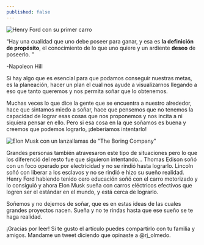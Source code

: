 ```yaml
---
published: false
---
```

![Henry Ford con su primer carro]({{site.baseurl}}/images/henryford.jpg)


“Hay una cualidad que uno debe poseer para ganar, y esa es **la definición de propósito**, el conocimiento de lo que uno quiere y un ardiente **deseo** de poseerlo. ”

-Napoleon Hill

Si hay algo que es esencial para que podamos conseguir nuestras metas, es la planeación, hacer un plan el cual nos ayude a visualizarnos llegando a eso que tanto queremos y nos permita soñar que lo obtenemos.

Muchas veces lo que dice la gente que se encuentra a nuestro alrededor, hace que sintamos miedo a soñar, hace que pensemos que no tenemos la capacidad de lograr esas cosas que nos proponemos y nos incita a ni siquiera pensar en ello. Pero si esa cosa en la que soñamos es buena y creemos que podemos lograrlo, ¡deberíamos intentarlo!


![Elon Musk con un lanzallamas de "The Boring Company"]({{site.baseurl}}/images/elonmusk.jpg)


Grandes personas también atravesaron este tipo de situaciones pero lo que los diferenció del resto fue que siguieron intentando… Thomas Edison soñó con un foco operado por electricidad y no se rindió hasta lograrlo. Lincoln soñó con liberar a los esclavos y no se rindió e hizo su sueño realidad. Henry Ford habiendo tenido cero educación soñó con el carro motorizado y lo consiguió y ahora Elon Musk sueña con carros eléctricos efectivos que logren ser el estándar en el mundo, y está cerca de lograrlo.

Soñemos y no dejemos de soñar, que es en estas ideas de las cuales grandes proyectos nacen. Sueña y no te rindas hasta que ese sueño se te haga realidad.

¡Gracias por leer! Si te gusto el artículo puedes compartirlo con tu familia y amigos. Mandame un tweet diciendo que opinaste a @rj_olmedo.

